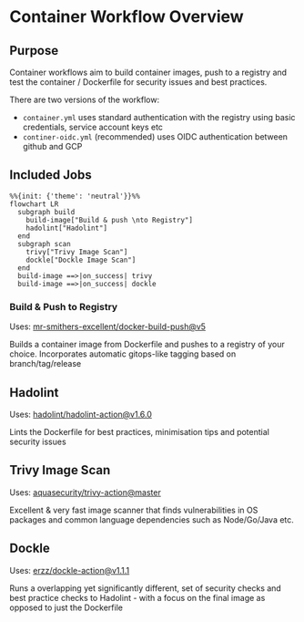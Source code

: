 # Container Workflow Overview <!-- {docsify-ignore-all} -->

## Purpose

Container workflows aim to build container images, push to a registry and test the container / Dockerfile for security issues and best practices.

There are two versions of the workflow:

- `container.yml` uses standard authentication with the registry using basic credentials, service account keys etc
- `continer-oidc.yml` (recommended) uses OIDC authentication between github and GCP

## Included Jobs

```mermaid
%%{init: {'theme': 'neutral'}}%%
flowchart LR
  subgraph build
    build-image["Build & push \nto Registry"]
    hadolint["Hadolint"]
  end
  subgraph scan
    trivy["Trivy Image Scan"]
    dockle["Dockle Image Scan"]
  end
  build-image ==>|on_success| trivy
  build-image ==>|on_success| dockle
```

### Build & Push to Registry

Uses: [mr-smithers-excellent/docker-build-push@v5](https://github.com/mr-smithers-excellent/docker-build-push)

Builds a container image from Dockerfile and pushes to a registry of your choice. Incorporates automatic gitops-like tagging based on branch/tag/release

## Hadolint

Uses: [hadolint/hadolint-action@v1.6.0](https://github.com/hadolint/hadolint-action)

Lints the Dockerfile for best practices, minimisation tips and potential security issues

## Trivy Image Scan

Uses: [aquasecurity/trivy-action@master](https://github.com/aquasecurity/trivy-action)

Excellent & very fast image scanner that finds vulnerabilities in OS packages and common language dependencies such as Node/Go/Java etc.

## Dockle

Uses: [erzz/dockle-action@v1.1.1](https://github.com/erzz/dockle-action)

Runs a overlapping yet significantly different, set of security checks and best practice checks to Hadolint - with a focus on the final image as opposed to just the Dockerfile
